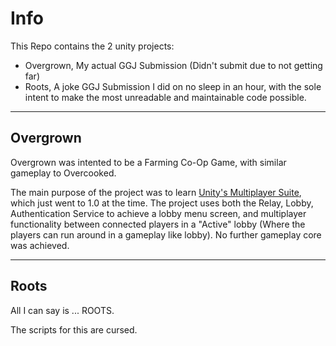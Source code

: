 # Info

This Repo contains the 2 unity projects:
- Overgrown, My actual GGJ Submission (Didn't submit due to not getting far)
- Roots, A joke GGJ Submission I did on no sleep in an hour, with the sole intent to make the most unreadable and maintainable code possible.

---

## Overgrown

Overgrown was intented to be a Farming Co-Op Game, with similar gameplay to Overcooked.

The main purpose of the project was to learn [Unity's Multiplayer Suite](https://docs-multiplayer.unity3d.com/), which just went to 1.0 at the time. The project uses both the Relay, Lobby, Authentication Service to achieve a lobby menu screen, and multiplayer functionality between connected players in a "Active" lobby (Where the players can run around in a gameplay like lobby). No further gameplay core was achieved.


---

## Roots

All I can say is ... ROOTS.

The scripts for this are cursed.